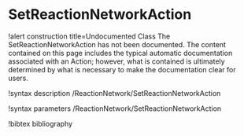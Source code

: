 <!-- MOOSE Documentation Stub: Remove this when content is added. -->

# SetReactionNetworkAction

!alert construction title=Undocumented Class
The SetReactionNetworkAction has not been documented. The content contained on this page includes the
typical automatic documentation associated with an Action; however, what is contained is ultimately
determined by what is necessary to make the documentation clear for users.

!syntax description /ReactionNetwork/SetReactionNetworkAction

!syntax parameters /ReactionNetwork/SetReactionNetworkAction

!bibtex bibliography
